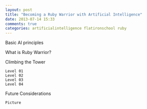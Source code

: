 ```yaml
---
layout: post
title: "Becoming a Ruby Warrior with Artificial Intelligence"
date: 2013-07-14 15:33
comments: true
categories: artificialintelligence flatironschool ruby
---
```


<Intro Paragraph>

Basic AI principles

What is Ruby Warrior?

Climbing the Tower

	Level 01
	Level 02
	Level 03
	Level 04

Future Considerations

	Picture